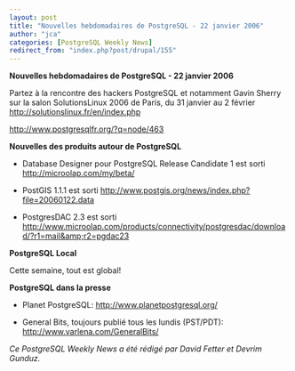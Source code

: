 ```yaml
---
layout: post
title: "Nouvelles hebdomadaires de PostgreSQL - 22 janvier 2006"
author: "jca"
categories: [PostgreSQL Weekly News]
redirect_from: "index.php?post/drupal/155"
---
```



<p><strong>Nouvelles hebdomadaires de PostgreSQL - 22 janvier 2006</strong></p>

<p>

Partez à la rencontre des hackers PostgreSQL et notamment Gavin Sherry sur la salon SolutionsLinux 2006 de Paris, du 31 janvier au 2 février <a target="_blank" href="http://solutionslinux.fr/en/index.php">http://solutionslinux.fr/en/index.php</a>

<a target="_blank" href="http://www.postgresqlfr.org/?q=node/463">http://www.postgresqlfr.org/?q=node/463</a>

</p>

<!--more-->


<strong>Nouvelles des produits autour de PostgreSQL</strong>

<ul>

<li>

Database Designer pour PostgreSQL Release Candidate 1 est sorti  <a target="_blank" href="http://microolap.com/my/beta/">http://microolap.com/my/beta/</a>

</li>

<li>

PostGIS 1.1.1 est sorti  <a target="_blank" href="http://www.postgis.org/news/index.php?file=20060122.data">http://www.postgis.org/news/index.php?file=20060122.data</a>

</li>

<li>

PostgresDAC 2.3 est sorti  <a target="_blank" href="http://www.microolap.com/products/connectivity/postgresdac/download/?r1=mail&amp;r2=pgdac23">http://www.microolap.com/products/connectivity/postgresdac/download/?r1=mail&amp;r2=pgdac23</a>

</li>

</ul>

<p><strong>PostgreSQL Local</strong></p>

<p>

Cette semaine, tout est global!</p>

<p><strong>PostgreSQL dans la presse</strong></p>

<ul>

<li>

Planet PostgreSQL:  <a target="_blank" href="http://www.planetpostgresql.org/">http://www.planetpostgresql.org/</a>

</li>

<li>

General Bits, toujours publié tous les lundis (PST/PDT):  <a target="_blank" href="http://www.varlena.com/GeneralBits/">http://www.varlena.com/GeneralBits/</a>

</li>

</ul>

<p><em>Ce PostgreSQL Weekly News a été rédigé par David Fetter et Devrim Gunduz.</em></p>